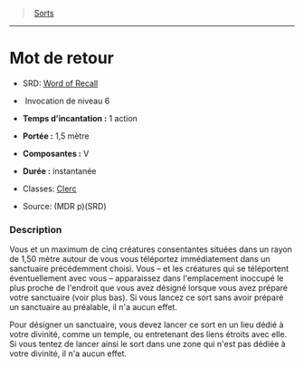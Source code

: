 ﻿---
!SpellItem
Name: Mot de retour
AltName: '[Word of Recall](srd_spells_word_of_recall.md)'
Type: Invocation
Level: 6
CastingTime: 1 action
Range: 1,5 mètre
Components: V
Duration: instantanée
Classes: '[Clerc](hd_cleric.md)'
Family: SpellHD
Source: (MDR p)(SRD)
Id: spells_hd.md#mot-de-retour
ParentLink: spells_hd.md#sorts
ParentName: Sorts
NameLevel: 1
Attributes: {}
---
> [Sorts](hd_spells.md)

---

# Mot de retour

- SRD: [Word of Recall](srd_spells_word_of_recall.md)

-  Invocation de niveau 6

- **Temps d'incantation :** 1 action

- **Portée :** 1,5 mètre

- **Composantes :** V

- **Durée :** instantanée

- Classes: [Clerc](hd_cleric.md)

- Source: (MDR p)(SRD)

### Description

Vous et un maximum de cinq créatures consentantes situées dans un rayon de 1,50 mètre autour de vous vous téléportez immédiatement dans un sanctuaire précédemment choisi. Vous – et les créatures qui se téléportent éventuellement avec vous – apparaissez dans l'emplacement inoccupé le plus proche de l'endroit que vous avez désigné lorsque vous avez préparé votre sanctuaire (voir plus bas). Si vous lancez ce sort sans avoir préparé un sanctuaire au préalable, il n'a aucun effet.

Pour désigner un sanctuaire, vous devez lancer ce sort en un lieu dédié à votre divinité, comme un temple, ou entretenant des liens étroits avec elle. Si vous tentez de lancer ainsi le sort dans une zone qui n'est pas dédiée à votre divinité, il n'a aucun effet.

